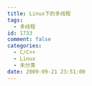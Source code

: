 ```yaml
---
title: Linux下的多线程
tags:
  - 多线程
id: 1733
comment: false
categories:
  - C/C++
  - Linux
  - 未分类
date: 2009-09-21 23:51:00
---
```

